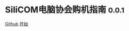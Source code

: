 # SiliCOM电脑协会购机指南 <small>0.0.1</small>

<a href="https://gitee.com/silicom/silicom">Github</a>
<a href="#README">开始</a>
